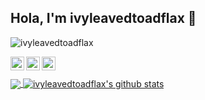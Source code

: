## Hola, I'm ivyleavedtoadflax 👋

<p align="left"> <img src="https://komarev.com/ghpvc/?username=ivyleavedtoadflax&label=Views&color=blue&style=plastic" alt="ivyleavedtoadflax" /> </p>

<a href="https://twitter.com/m_a_upson">
  <img align="left" alt="ivyleavedtoadflax's Twitter" width="22px" src="https://cdn.jsdelivr.net/npm/simple-icons@v3/icons/twitter.svg" />
</a>
<a href="https://www.linkedin.com/in/maupson/">
  <img align="left" alt="ivyleavedtoadflax's Linkdein" width="22px" src="https://cdn.jsdelivr.net/npm/simple-icons@v3/icons/linkedin.svg" />
</a>
<a href="https://github.com/ivyleavedtoadflax">
  <img align="left" alt="ivyleavedtoadflax's Github" width="22px" src="https://cdn.jsdelivr.net/npm/simple-icons@v3/icons/github.svg" />
<br/>
<br/>

<a href="https://github.com/ivyleavedtoadflax">
  <img align="center" src="https://github-readme-stats.vercel.app/api/top-langs/?username=ivyleavedtoadflax&theme=light&hide_langs_below=1" />
</a>
<a href="https://github.com/ivyleavedtoadflax">
 <img align="center" src="https://github-readme-stats.vercel.app/api?username=ivyleavedtoadflax&show_icons=true&theme=light&line_height=27" alt="ivyleavedtoadflax's github stats"/>
</a>
